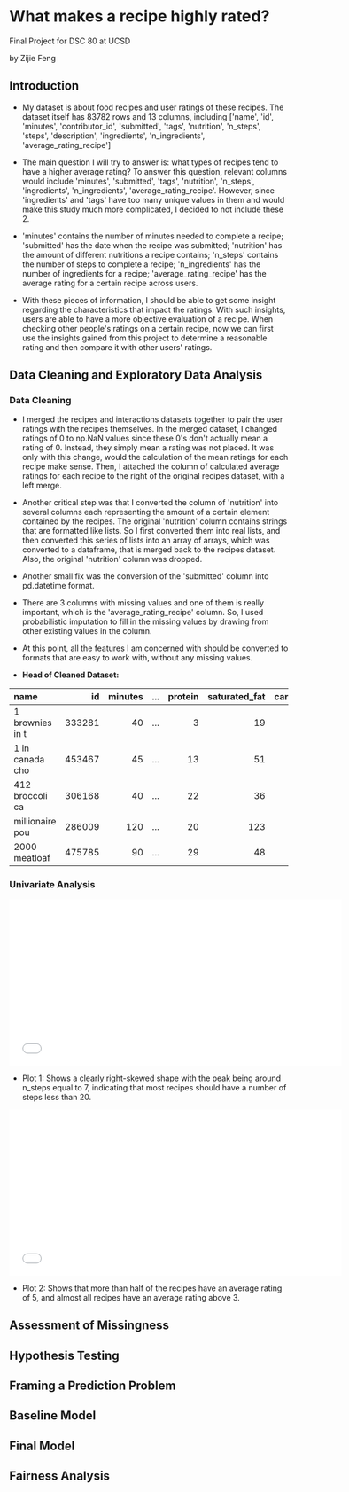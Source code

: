 # What makes a recipe highly rated?
Final Project for DSC 80 at UCSD

by Zijie Feng

## Introduction

- My dataset is about food recipes and user ratings of these recipes. The dataset itself has 83782 rows and 13 columns, including ['name', 'id', 'minutes', 'contributor_id', 'submitted', 'tags', 'nutrition', 'n_steps', 'steps', 'description', 'ingredients', 'n_ingredients', 'average_rating_recipe']

- The main question I will try to answer is: what types of recipes tend to have a higher average rating? To answer this question, relevant columns would include 'minutes', 'submitted', 'tags', 'nutrition', 'n_steps', 'ingredients', 'n_ingredients', 'average_rating_recipe'. However, since 'ingredients' and 'tags' have too many unique values in them and would make this study much more complicated, I decided to not include these 2.

- 'minutes' contains the number of minutes needed to complete a recipe; 'submitted' has the date when the recipe was submitted; 'nutrition' has the amount of different nutritions a recipe contains; 'n_steps' contains the number of steps to complete a recipe; 'n_ingredients' has the number of ingredients for a recipe; 'average_rating_recipe' has the average rating for a certain recipe across users.

- With these pieces of information, I should be able to get some insight regarding the characteristics that impact the ratings. With such insights, users are able to have a more objective evaluation of a recipe. When checking other people's ratings on a certain recipe, now we can first use the insights gained from this project to determine a reasonable rating and then compare it with other users' ratings.

## Data Cleaning and Exploratory Data Analysis

### Data Cleaning

- I merged the recipes and interactions datasets together to pair the user ratings with the recipes themselves. In the merged dataset, I changed ratings of 0 to np.NaN values since these 0's don't actually mean a rating of 0. Instead, they simply mean a rating was not placed. It was only with this change, would the calculation of the mean ratings for each recipe make sense. Then, I attached the column of calculated average ratings for each recipe to the right of the original recipes dataset, with a left merge.

- Another critical step was that I converted the column of 'nutrition' into several columns each representing the amount of a certain element contained by the recipes. The original 'nutrition' column contains strings that are formatted like lists. So I first converted them into real lists, and then converted this series of lists into an array of arrays, which was converted to a dataframe, that is merged back to the recipes dataset. Also, the original 'nutrition' column was dropped.

- Another small fix was the conversion of the 'submitted' column into pd.datetime format.

- There are 3 columns with missing values and one of them is really important, which is the 'average_rating_recipe' column. So, I used probabilistic imputation to fill in the missing values by drawing from other existing values in the column.

- At this point, all the features I am concerned with should be converted to formats that are easy to work with, without any missing values.

- **Head of Cleaned Dataset:**

| name            |     id |   minutes | ...   |   protein |   saturated_fat |   carbohydrates |
|:----------------|-------:|----------:|:------|----------:|----------------:|----------------:|
| 1 brownies in t | 333281 |        40 | ...   |         3 |              19 |               6 |
| 1 in canada cho | 453467 |        45 | ...   |        13 |              51 |              26 |
| 412 broccoli ca | 306168 |        40 | ...   |        22 |              36 |               3 |
| millionaire pou | 286009 |       120 | ...   |        20 |             123 |              39 |
| 2000 meatloaf   | 475785 |        90 | ...   |        29 |              48 |               2 |


### Univariate Analysis

<iframe
  src="assets/2_2_1.html"
  width="600"
  height="300"
  frameborder="0"
></iframe>

- Plot 1: Shows a clearly right-skewed shape with the peak being around n_steps equal to 7, indicating that most recipes should have a number of steps less than 20.

<iframe
  src="assets/2_2_2.html"
  width="600"
  height="300"
  frameborder="0"
></iframe>

- Plot 2: Shows that more than half of the recipes have an average rating of 5, and almost all recipes have an average rating above 3.


## Assessment of Missingness


## Hypothesis Testing


## Framing a Prediction Problem


## Baseline Model


## Final Model


## Fairness Analysis

